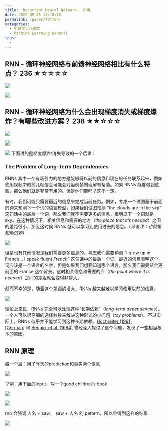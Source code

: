 ```yaml
---
title:  Recurrent Neural Network - RNN
date: 2022-09-25 14:18:18
permalink: /pages/f3f754/
categories:
  - 机器学习八股文
  - Machine Learning General
tags:
  - 
---
```




## RNN - 循环神经网络与前馈神经网络相比有什么特点？ 236 ★☆☆☆☆

![](https://raw.githubusercontent.com/emmableu/image/master/202209220117377.png)

![](https://raw.githubusercontent.com/emmableu/image/master/202209220117767.png)
## RNN - 循环神经网络为什么会出现梯度消失或梯度爆炸？有哪些改进方案？ 238 ★★☆☆☆
![](https://raw.githubusercontent.com/emmableu/image/master/202209220118768.png)

![](https://raw.githubusercontent.com/emmableu/image/master/202209220119075.png)

![](https://raw.githubusercontent.com/emmableu/image/master/202209220119783.png)
下面讲的是梯度爆炸/消失导致的一个后果：

### The Problem of Long-Term Dependencies

RNNs 其中一个有吸引力的地方是能够将以前的信息和现在的任务联系起来，例如使用视频中的前几帧信息可能会对当前帧的理解有帮助。如果 RNNs 能够做到这些，那么他们就是非常有用的。但是他们能吗？这不一定。

有时，我们可能只需要最近的信息来完成当前任务。例如，考虑一个试图基于前面的词来预测下一个词的语言模型，如果我们试图预测 “the clouds are in the _sky_” 这句话中的最后一个词，那么我们就不需要更多的信息，很明显下一个词就是 sky。在这种情况下，相关信息和需要的地方（_the place that it’s needed_）之间的差距很小，那么这时候 RNNs 就可以学习到使用过去的信息。（_译者注：也就是短期依赖_）

![](https://i.imgur.com/HAvvUQV.png)

但是也有其他情况是我们需要更多信息的。考虑我们需要预测 “I grew up in France… I speak fluent _French_” 这句话中的最后一个词。最近的信息表明这个词应该是一个语言的名字，但是如果我们想要知道哪个语言，那么我们需要结合更前面的 France 这个背景。这时相关信息和需要的点（_the point where it is needed_）之间的差距就会变得非常大。

然而不幸的是，随着这个差距的增大，RNNs 越来越难以学习使用以前的信息。

![](https://i.imgur.com/Whfo6UB.png)

理论上来说，RNNs 完全可以处理这种“长期依赖”（_long-term dependencies_）。一个人可以很仔细的选择参数来解决这种形式的小问题（_toy problems_）。不过实际上，RNNs 似乎并不能学习到这种长期依赖。[Hochreiter (1991) [German]](http://people.idsia.ch/~juergen/SeppHochreiter1991ThesisAdvisorSchmidhuber.pdf) 和 [Bengio, et al. (1994)](http://www-dsi.ing.unifi.it/~paolo/ps/tnn-94-gradient.pdf) 曾经深入探讨了这个问题，发现了一些相当根本的原因。
　  


## RNN 原理

每一个层：用了昨天的prediction和事实两个信息

![](https://raw.githubusercontent.com/emmableu/image/master/202209251553805.png)


举例：用下面的input，写一个good children's book

![](https://raw.githubusercontent.com/emmableu/image/master/202209251555275.png)

![](https://raw.githubusercontent.com/emmableu/image/master/202209251556495.png)

rnn 会强调 人名 + saw， saw + 人名 的 pattern，所以会得到这样的结果：

![](https://raw.githubusercontent.com/emmableu/image/master/202209251602869.png)



